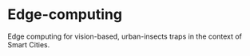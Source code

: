 # Edge-computing
Edge computing for vision-based, urban-insects traps in the context of Smart Cities.

